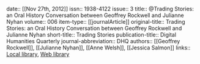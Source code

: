 date:: [[Nov 27th, 2012]]
issn:: 1938-4122
issue:: 3
title:: @Trading Stories: an Oral History Conversation between Geoffrey Rockwell and Julianne Nyhan
volume:: 006
item-type:: [[journalArticle]]
original-title:: Trading Stories: an Oral History Conversation between Geoffrey Rockwell and Julianne Nyhan
short-title:: Trading Stories
publication-title:: Digital Humanities Quarterly
journal-abbreviation:: DHQ
authors:: [[Geoffrey Rockwell]], [[Julianne Nyhan]], [[Anne Welsh]], [[Jessica Salmon]]
links:: [Local library](zotero://select/groups/2386895/items/MHNB5FYM), [Web library](https://www.zotero.org/groups/2386895/items/MHNB5FYM)
